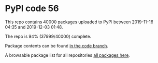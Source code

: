 # PyPI code 56

This repo contains 40000 packages uploaded to PyPI between 
2019-11-16 04:35 and 2019-12-03 01:48.

The repo is 94% (37999/40000) complete.

Package contents can be found [in the code branch](https://github.com/pypi-data/pypi-mirror-56/tree/code/packages).

A browsable package list for all repositories [all packages here](https://pypi-data.github.io/website/repositories/pypi-mirror-56).


